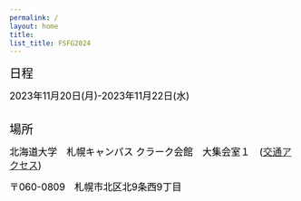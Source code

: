 ```yaml
---
permalink: /
layout: home
title:
list_title: FSFG2024
---
```



<span style="font-size: 150%; color: black;">日程 </span> 

<span style="font-size: 120%; color: black;"> 2023年11月20日(月)-2023年11月22日(水)  </span>
<br><br>

<span style="font-size: 150%; color: black;">場所 </span> 

<span style="font-size: 120%; color: black;"> 北海道大学　札幌キャンパス  クラーク会館　大集会室１　([交通アクセス](https://www.hokudai.ac.jp/bureau/property/clarke/access/))</span>

<span style="font-size: 120%; color: black;"> 〒060-0809　札幌市北区北9条西9丁目</span>
<br><br>
